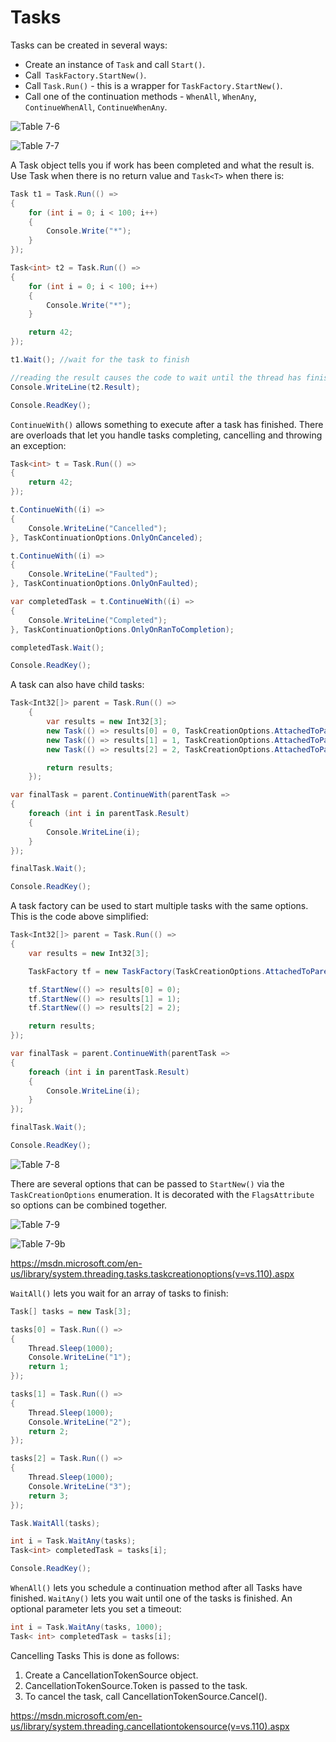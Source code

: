 # Tasks

Tasks can be created in several ways:
- Create an instance of `Task` and call `Start()`.
- Call` TaskFactory.StartNew()`.
- Call `Task.Run()` - this is a wrapper for `TaskFactory.StartNew()`.
- Call one of the continuation methods - `WhenAll`, `WhenAny`, `ContinueWhenAll`, `ContinueWhenAny`.

![Table 7-6](../media/Tasks.png)

![Table 7-7](../media/Tasks-2.png)

A Task object tells you if work has been completed and what the result is. Use Task when there is no return value and `Task<T>` when there is:

```csharp
Task t1 = Task.Run(() =>
{
    for (int i = 0; i < 100; i++)
    {
        Console.Write("*");
    }
});

Task<int> t2 = Task.Run(() =>
{
    for (int i = 0; i < 100; i++)
    {
        Console.Write("*");
    }

    return 42;
});

t1.Wait(); //wait for the task to finish

//reading the result causes the code to wait until the thread has finished - Wait() is not required
Console.WriteLine(t2.Result);

Console.ReadKey();
```

`ContinueWith()` allows something to execute after a task has finished. There are overloads that let you handle tasks completing, cancelling and throwing an exception:

```csharp
Task<int> t = Task.Run(() =>
{
    return 42;
});

t.ContinueWith((i) =>
{
    Console.WriteLine("Cancelled");
}, TaskContinuationOptions.OnlyOnCanceled);

t.ContinueWith((i) =>
{
    Console.WriteLine("Faulted");
}, TaskContinuationOptions.OnlyOnFaulted);

var completedTask = t.ContinueWith((i) =>
{
    Console.WriteLine("Completed");
}, TaskContinuationOptions.OnlyOnRanToCompletion);

completedTask.Wait();

Console.ReadKey();
```

A task can also have child tasks:

```csharp
Task<Int32[]> parent = Task.Run(() =>
    {
        var results = new Int32[3];
        new Task(() => results[0] = 0, TaskCreationOptions.AttachedToParent).Start();
        new Task(() => results[1] = 1, TaskCreationOptions.AttachedToParent).Start();
        new Task(() => results[2] = 2, TaskCreationOptions.AttachedToParent).Start();

        return results;
    });

var finalTask = parent.ContinueWith(parentTask =>
{
    foreach (int i in parentTask.Result)
    {
        Console.WriteLine(i);
    }
});

finalTask.Wait();

Console.ReadKey();
```

A task factory can be used to start multiple tasks with the same options. This is the code above simplified:

```csharp
Task<Int32[]> parent = Task.Run(() =>
{
    var results = new Int32[3];

    TaskFactory tf = new TaskFactory(TaskCreationOptions.AttachedToParent, TaskContinuationOptions.ExecuteSynchronously);

    tf.StartNew(() => results[0] = 0);
    tf.StartNew(() => results[1] = 1);
    tf.StartNew(() => results[2] = 2);

    return results;
});

var finalTask = parent.ContinueWith(parentTask =>
{
    foreach (int i in parentTask.Result)
    {
        Console.WriteLine(i);
    }
});

finalTask.Wait();

Console.ReadKey();
```

![Table 7-8](../media/Tasks-3.png)

There are several options that can be passed to `StartNew()` via the `TaskCreationOptions` enumeration. It is decorated with the `FlagsAttribute` so options can be combined together.

![Table 7-9](../media/Tasks-4.png)

![Table 7-9b](../media/Tasks-5.png)

https://msdn.microsoft.com/en-us/library/system.threading.tasks.taskcreationoptions(v=vs.110).aspx

`WaitAll()` lets you wait for an array of tasks to finish:

```csharp
Task[] tasks = new Task[3];

tasks[0] = Task.Run(() =>
{
    Thread.Sleep(1000);
    Console.WriteLine("1");
    return 1;
});

tasks[1] = Task.Run(() =>
{
    Thread.Sleep(1000);
    Console.WriteLine("2");
    return 2;
});

tasks[2] = Task.Run(() =>
{
    Thread.Sleep(1000);
    Console.WriteLine("3");
    return 3;
});

Task.WaitAll(tasks);

int i = Task.WaitAny(tasks);
Task<int> completedTask = tasks[i];

Console.ReadKey();
```

`WhenAll()` lets you schedule a continuation method after all Tasks have finished. `WaitAny()` lets you wait until one of the tasks is finished. An optional parameter lets you set a timeout:

```csharp
int i = Task.WaitAny(tasks, 1000);
Task< int> completedTask = tasks[i];
```

Cancelling Tasks
This is done as follows:

1. Create a CancellationTokenSource object.
2. CancellationTokenSource.Token is passed to the task.
3. To cancel the task, call CancellationTokenSource.Cancel().

https://msdn.microsoft.com/en-us/library/system.threading.cancellationtokensource(v=vs.110).aspx

<!--stackedit_data:
eyJoaXN0b3J5IjpbLTE0OTgwNzA3MjhdfQ==
-->